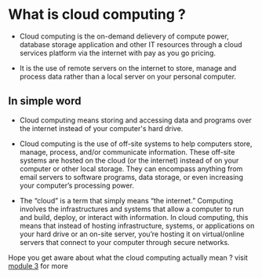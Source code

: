 # What is cloud computing ? 
- Cloud computing is the on-demand delievery of compute power, database storage application and other IT resources through a cloud services platform via the internet with pay as you go pricing.

- It is the use of remote servers on the internet to store, manage and process data rather than a local server on your personal computer.

## In simple word 
-  Cloud computing means storing and accessing data and programs over the internet instead of your computer's hard drive.
- Cloud computing is the use of off-site systems to help computers store, manage, process, and/or communicate information. These off-site systems are hosted on the cloud (or the internet) instead of on your computer or other local storage. They can encompass anything from email servers to software programs, data storage, or even increasing your computer’s processing power.

- The “cloud” is a term that simply means “the internet.” Computing involves the infrastructures and systems that allow a computer to run and build, deploy, or interact with information. In cloud computing, this means that instead of hosting infrastructure, systems, or applications on your hard drive or an on-site server, you’re hosting it on virtual/online servers that connect to your computer through secure networks.


Hope you get aware about what the cloud computing actually mean ? visit [module 3](https://github.com/prashantjagtap2909/GCP/blob/main/Modules/module3.md) for more
